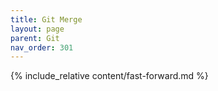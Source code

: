 ```yaml
---
title: Git Merge
layout: page
parent: Git
nav_order: 301
---
```

{% include_relative content/fast-forward.md %}